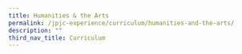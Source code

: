 ```yaml
---
title: Humanities & the Arts
permalink: /jpjc-experience/curriculum/humanities-and-the-arts/
description: ""
third_nav_title: Curriculum
---
```

